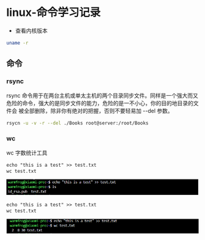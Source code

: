 # linux-命令学习记录

* 查看内核版本

```bash
uname -r
```

## 命令

### rsync

rsync 命令用于在两台主机或单太主机的两个目录同步文件。同样是一个强大而又危险的命令，强大的是同步文件的能力，危险的是一不小心，你的目的地目录的文件会
被全部删除，除非你有绝对的把握，否则不要轻易加 --del 参数。

```bash
rsycn -u -v -r --del ./Books root@server:/root/Books
```

### wc

wc 字数统计工具

    echo "this is a test" >> test.txt
    wc test.txt

![result](/img/wc-echo-1.png)

    echo "this is a test" >> test.txt
    wc test.txt

![result](/img/wc-echo-2.png)
